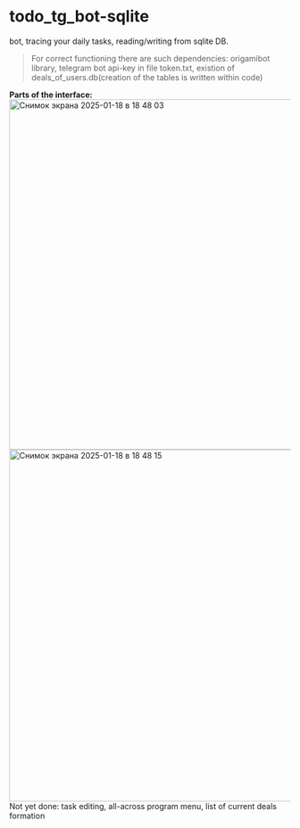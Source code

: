 # todo_tg_bot-sqlite
bot, tracing your daily tasks, reading/writing from sqlite DB.

>For correct functioning there are such dependencies: 
>origamibot library, 
>telegram bot api-key in file token.txt, 
>existion of deals_of_users.db(creation of the tables is written within code)

**Parts of the interface:**
<img width="628" alt="Снимок экрана 2025-01-18 в 18 48 03" src="https://github.com/user-attachments/assets/603e79b0-af6d-4dd7-a3f3-eb8eca6919a8" />
<img width="631" alt="Снимок экрана 2025-01-18 в 18 48 15" src="https://github.com/user-attachments/assets/33ea2702-3079-4d66-886b-525c601eaabb" />
Not yet done: task editing, all-across program menu, list of current deals formation
